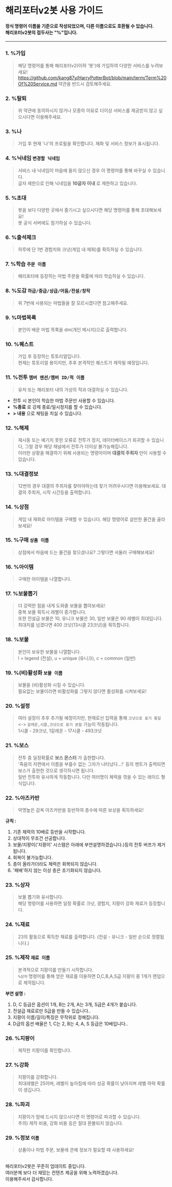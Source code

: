 해리포터v2봇 사용 가이드
========================

#### 정식 명령어 이름을 기준으로 작성되었으며, 다른 이름으로도 호환될 수 있습니다.<br>해리포터v2봇의 접두사는 "%"입니다.
------------------------
### 1. %가입
> 해당 명령어를 통해 해리포터v2(이하 '봇')에 가입하여 다양한 서비스를 누려보세요!
> https://github.com/kang87y/HarryPotterBot/blob/main/term/Term%20Of%20Service.md 약관을 반드시 검토해주세요.

### 2. %탈퇴
> 위 약관에 동의하시지 않거나 모종의 이유로 더이상 서비스를 제공받지 않고 싶으시다면 이용해주세요.

### 3. %나
> 가입 후 현재 '나'의 프로필을 확인합니다. 재화 및 서비스 정보가 표시됩니다.

### 4. %닉네임 `변경할 닉네임`
> 서비스 내 닉네임이 마음에 들지 않으신 경우 이 명령어를 통해 바꾸실 수 있습니다.<br>
> 글자 제한으로 인해 닉네임을 __10글자 이내__ 로 제한하고 있습니다.

### 5. %초대
> 봇을 보다 다양한 곳에서 즐기시고 싶으시다면 해당 명령어를 통해 초대해보세요!<br>
> 봇 공식 서버에도 참가하실 수 있습니다.

### 6. %출석체크
> 하루에 단 1번 경험치와 크넛(게임 내 재화)를 획득하실 수 있습니다.

### 7. %학습 `주문 이름`
> 해리포터에 등장하는 마법 주문을 확률에 따라 학습하실 수 있습니다.

### 8. %도감 `하급/중급/상급/어둠/전설/창작`
> 위 7번에 사용되는 마법들을 잘 모르시겠다면 참고해주세요.

### 9. %마법목록
> 본인이 배운 마법 목록을 dm(개인 메시지)으로 출력합니다.

### 10. %퀘스트
> 가입 후 등장하는 튜토리얼입니다.<br>
> 현재는 튜토리얼 용이지만, 추후 본격적인 퀘스트가 제작될 예정입니다.

### 11. %전투 `멤버 멘션/멤버 ID/적 이름`
> 유저 또는 해리포터 내의 가상의 적과 대결하실 수 있습니다.<br>
- 전투 시 본인이 학습한 마법 주문만 사용할 수 있습니다.
- __%종료__ 로 강제 종료/일시정지를 할 수 있습니다.
- __> 내용__ 으로 채팅을 치실 수 있습니다.

### 12. %해제
> 재시동 또는 예기치 못한 오류로 전투가 정지, 데이터베이스가 회귀할 수 있습니다, 그럴 경우 해당 채널에서 전투가 더이상 불가능해집니다.<br>
> 이러한 상황을 해결하기 위해 사용되는 명령어이며 __대결의 주최자__ 만이 사용할 수 있습니다.

### 13. %대결정보
> 12번의 경우 대결의 주최자를 찾아야하는데 찾기 어려우시다면 이용해보세요.
> 대결의 주최자, 시작 시간등을 출력합니다.

### 14. %상점
> 게임 내 재화로 아이템을 구매할 수 있습니다. 해당 명령어로 살만한 물건을 골라보세요!

### 15. %구매 `상품 이름`
> 상점에서 마음에 드는 물건을 찾으셨나요? 그렇다면 서둘러 구매해보세요!

### 16. %아이템
> 구매한 아이템을 나열합니다.

### 17. %보물뽑기
> 더 강력한 힘을 내게 도와줄 보물을 뽑아보세요!<br>
> 중복 보물 획득시 레벨이 증가합니다.<br>
> 또한 전설급 보물은 10, 유니크 보물은 30, 일반 보물은 90 레벨이 최대입니다.<br>
> 최대치를 넘겼다면 400 크넛(13시클 23크넛)을 획득합니다.<br>

### 18. %보물
> 본인이 보유한 보물을 나열합니다.<br>
> l = legend (전설), u = unique (유니크), c = common (일반)

### 19. %(비)활성화 `보물 이름`
> 보물을 (비)활성화 시킬 수 있습니다.<br>
> 필요없는 보물이라면 비활성화를 그렇지 않다면 활성화를 시켜보세요!

### 20. %설정
> 여러 설정이 추후 추가될 예정이지만, 현재로선 입력을 통해 `크넛으로 표기 통일` <-> `갈레온,시클,크넛으로 표기 분할` 기능이 작동됩니다.<br>
> 1시클 - 29크넛, 1갈레온 - 17시클 - 493크넛

### 21. %보스
> 전투 중 일정확률로 __보스 몬스터__ 가 출현합니다.<br>
> '죽음의 저편에서 이름을 부를수 없는 그자가 나타났다...!' 등의 멘트가 출력되면 보스가 출현한 것으로 생각하시면 됩니다.<br>
> 일반 전투와 유사하게 작동합니다. 다만 여러명이 체력을 깎을 수 있는 레이드 형식입니다.

### 22. %아즈카반
> 악명높은 감옥 아즈카반을 등반하여 층수에 따른 보상을 획득하세요!<br>

__규칙 :__<br>
1. 기존 체력의 10배로 등반을 시작합니다.<br>
2. 상대적이 무조건 선공합니다.<br>
3. 보물/지팡이('지팡이' 시스템은 아래에 부연설명하겠습니다.)등의 전투 버프가 제거됩니다.<br>
4. 회복이 불가능합니다.<br>
5. 층이 올라가더라도 체력은 회복되지 않습니다.<br>
6. '패배'하지 않는 이상 층은 초기화되지 않습니다.


### 23.  %상자
> 보물 뽑기와 유사합니다.<br>
> 해당 명령어를 사용하면 일정 확률로 크넛, 경험치, 지팡이 강화 재료가 등장합니다.

### 24. %재료
> 23의 활동으로 획득한 재료를 출력합니다. (전설 - 유니크 - 일반 순으로 정렬됩니다.)

### 25. %제작 `재료 이름`
> 본격적으로 지팡이를 만들기 시작합니다.<br>
> `%상자` 명령어를 통해 얻은 재료를 이용하면 D,C,B,A,S급 지팡이 중 1개가 랜덤으로 제작됩니다.<br>

__부연 설명 :__<br>
1. D, C 등급은 옵션이 1개, B는 2개, A는 3개, S급은 4개가 붙습니다.<br>
2. 전설급 재료로만 S급을 만들 수 있습니다..<br>
3. 지팡이 이름/길이/특징은 무작위로 정해집니다.<br>
4. D급의 옵션 배율은 1, C는 2, B는 4, A, S 등급은 10배입니다..

### 26. %지팡이
> 제작한 지팡이를 확인합니다.

### 27. %강화
> 지팡이를 강화합니다.<br>
> 최대레벨은 25이며, 레벨이 높아짐에 따라 성공 확률이 낮아지며 레벨 하락 확률이 생깁니다.

### 28. %파괴
> 지팡이가 맘에 드시지 않으시다면 이 명령어로 파괴할 수 있습니다.<br>
> 주의) 제작 비용, 강화 비용 등은 절대 환불되지 않습니다.

### 29. %정보 `이름`
> 상품이나 마법 주문, 보물에 관해 정보가 필요할 때 사용하세요!

<br>
해리포터v2봇은 꾸준히 업데이트 중입니다.<br>
여러분께 보다 더 재밌는 컨텐츠 제공을 위해 노력하겠습니다.<br>
이용해주셔서 감사합니다.
